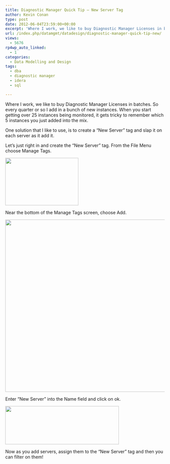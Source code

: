 ```yaml
---
title: Diagnostic Manager Quick Tip – New Server Tag
author: Kevin Conan
type: post
date: 2012-06-04T23:59:00+00:00
excerpt: 'Where I work, we like to buy Diagnostic Manager Licenses in batches.  So every quarter or so I add in a bunch of new instances.  When you start getting over 25 instances being monitored, it gets tricky to remember which 5 instances you just added into t&hellip;'
url: /index.php/datamgmt/datadesign/diagnostic-manager-quick-tip-new/
views:
  - 5676
rp4wp_auto_linked:
  - 1
categories:
  - Data Modelling and Design
tags:
  - dba
  - diagnostic manager
  - idera
  - sql

---
```

Where I work, we like to buy Diagnostic Manager Licenses in batches. So every quarter or so I add in a bunch of new instances. When you start getting over 25 instances being monitored, it gets tricky to remember which 5 instances you just added into the mix.

One solution that I like to use, is to create a &#8220;New Server&#8221; tag and slap it on each server as it add it.

Let&#8217;s just right in and create the &#8220;New Server&#8221; tag. From the File Menu choose Manage Tags.

<div class="image_block">
  <a href="/wp-content/uploads/users/kconan/tag1.jpg?mtime=1338861169"><img alt="" src="/wp-content/uploads/users/kconan/tag1.jpg?mtime=1338861169" width="231" height="150" /></a>
</div>

Near the bottom of the Manage Tags screen, choose Add.

<div class="image_block">
  <a href="/wp-content/uploads/users/kconan/tag2.jpg?mtime=1338861170"><img alt="" src="/wp-content/uploads/users/kconan/tag2.jpg?mtime=1338861170" width="578" height="544" /></a>
</div>

Enter &#8220;New Server&#8221; into the Name field and click on ok.

<div class="image_block">
  <a href="/wp-content/uploads/users/kconan/tag3.JPG?mtime=1338861170"><img alt="" src="/wp-content/uploads/users/kconan/tag3.JPG?mtime=1338861170" width="359" height="121" /></a>
</div>

Now as you add servers, assign them to the &#8220;New Server&#8221; tag and then you can filter on them!